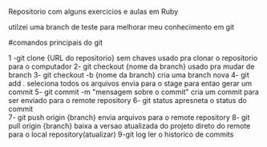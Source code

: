Repositorio com alguns exercicios e aulas em Ruby 

utilzei uma branch de teste para melhorar meu conhecimento em git

#comandos principais do git 

1 -git clone {URL do repositorio}  sem chaves
  usado pra clonar o repositorio para o computador
2- git checkout {nome da branch}
  usado pra mudar de branch
3- git checkout -b {nome da branch}
  cria uma branch nova
4- git add .
  seleciona todos os arquivos envia para o stage para entao gerar um commit
5- git commit -m "mensagem sobre o commit"
  cria um commit para ser enviado para o remote repository
6- git status
  apresneta o status do commit  
7- git push origin {branch}
  envia arquivos para o remote repository
8- git pull origin {branch}
  baixa a versao atualizada do projeto direto do remote para o local repository(atualizar)
9-git log
  ler o historico de commits